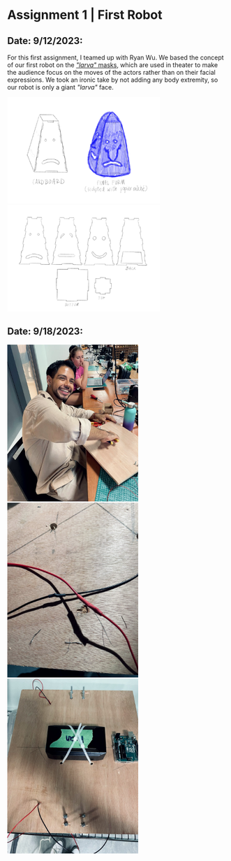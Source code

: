 # Assignment 1 | First Robot

## Date: 9/12/2023:

For this first assignment, I teamed up with Ryan Wu. We based the concept of our first robot on the [_"larva"_ masks](https://www.nakupelle.com/masks/Resources/larvals1.gif), which are used in theater to make the audience focus on the moves of the actors rather than on their facial expressions. We took an ironic take by not adding any body extremity, so our robot is only a giant _"larva"_ face. 

<img src="IMG_2031.PNG" width ="350" />
<img src="IMG_2032.PNG" width ="350" />

## Date: 9/18/2023:

<img src="base1.jpg" width ="300" />
<img src="base2.jpg" width ="300" />
<img src="base3.jpg" width ="300" />
